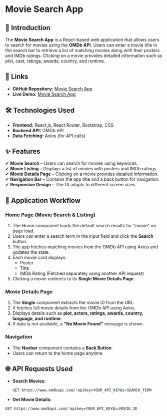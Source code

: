 # Movie Search App

## 📌 Introduction
The **Movie Search App** is a React-based web application that allows users to search for movies using the **OMDb API**. Users can enter a movie title in the search bar to retrieve a list of matching movies along with their posters and IMDb ratings. Clicking on a movie provides detailed information such as plot, cast, ratings, awards, country, and runtime.

## 🔗 Links
- **GitHub Repository:** [Movie Search App](https://github.com/NehaChatandar/Movie-app.git)
- **Live Demo:** [Movie Search App](https://nehachatandar.github.io/Movie-app/)

## 🛠 Technologies Used
- **Frontend:** React.js, React Router, Bootstrap, CSS
- **Backend API:** OMDb API
- **Data Fetching:** Axios (for API calls)

## ✨ Features
✔ **Movie Search** – Users can search for movies using keywords.  
✔ **Movie Listing** – Displays a list of movies with posters and IMDb ratings.  
✔ **Movie Details Page** – Clicking on a movie provides detailed information.  
✔ **Navigation Bar** – Contains the app title and a back button for navigation.  
✔ **Responsive Design** – The UI adapts to different screen sizes.  

## 🚀 Application Workflow
### **Home Page (Movie Search & Listing)**
1. The Home component loads the default search results for "movie" on page load.
2. Users can enter a search term in the input field and click the **Search** button.
3. The app fetches matching movies from the OMDb API using Axios and updates the state.
4. Each movie card displays:
   - Poster
   - Title
   - IMDb Rating (Fetched separately using another API request)
5. Clicking a movie redirects to its **Single Movie Details Page**.

### **Movie Details Page**
1. The **Single** component extracts the movie ID from the URL.
2. It fetches full movie details from the OMDb API using Axios.
3. Displays details such as **plot, actors, ratings, awards, country, language, and runtime**.
4. If data is not available, a **"No Movie Found"** message is shown.

### **Navigation**
- The **Navbar** component contains a **Back Button**.
- Users can return to the home page anytime.

## 🌐 API Requests Used
- **Search Movies:**
  ```sh
  GET https://www.omdbapi.com/?apikey=YOUR_API_KEY&s=SEARCH_TERM
- **Get Movie Details:**
```sh
GET https://www.omdbapi.com/?apikey=YOUR_API_KEY&i=MOVIE_ID
